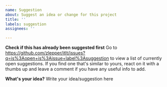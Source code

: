 ```yaml
---
name: Suggestion
about: Suggest an idea or change for this project
title: ''
labels: suggestion
assignees: ''

---
```


**Check if this has already been suggested first**
Go to https://github.com/zlepper/itlt/issues?q=is%3Aopen+is%3Aissue+label%3Asuggestion to view a list of currently open suggestions. If you find one that's similar to yours, react on it with a thumbs up and leave a comment if you have any useful info to add.

**What's your idea?**
Write your idea/suggestion here
